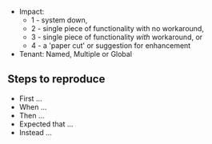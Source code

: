 - Impact:
  - 1 - system down,
  - 2 - single piece of functionality with no workaround,
  - 3 - single piece of functionality _with_ workaround, or
  - 4 - a 'paper cut' or suggestion for enhancement
- Tenant: Named, Multiple or Global

## Steps to reproduce
  - First ...
  - When ...
  - Then ...
  - Expected that ...
  - Instead ...

